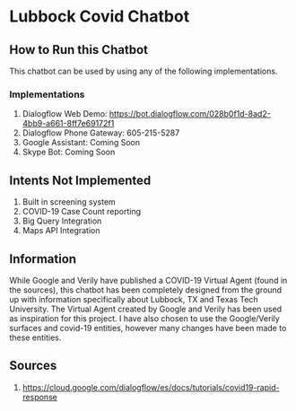 # Lubbock Covid Chatbot

## How to Run this Chatbot
This chatbot can be used by using any of the following implementations.

### Implementations
1. Dialogflow Web Demo: https://bot.dialogflow.com/028b0f1d-8ad2-4bb9-a661-8ff7e69172f1
2. Dialogflow Phone Gateway: 605-215-5287
3. Google Assistant: Coming Soon
4. Skype Bot: Coming Soon

## Intents Not Implemented
1. Built in screening system
2. COVID-19 Case Count reporting
3. Big Query Integration
4. Maps API Integration

## Information
While Google and Verily have published a COVID-19 Virtual Agent (found in the sources), this chatbot has been completely designed from the ground up with information specifically about Lubbock, TX and Texas Tech University. The Virtual Agent created by Google and Verily has been used as inspiration for this project. I have also chosen to use the Google/Verily surfaces and covid-19 entities, however many changes have been made to these entities. 

## Sources
1. https://cloud.google.com/dialogflow/es/docs/tutorials/covid19-rapid-response
